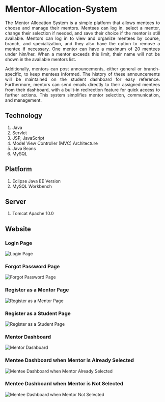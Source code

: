 # Mentor-Allocation-System

<p align="justify">
The Mentor Allocation System is a simple platform that allows mentees to choose and manage their mentors. Mentees can log in, select a mentor, change their selection if needed, and save their choice if the mentor is still available. Mentors can log in to view and organize mentees by course, branch, and specialization, and they also have the option to remove a mentee if necessary. One mentor can have a maximum of 20 mentees under him/her. When a mentor exceeds this limit, their name will not be shown in the available mentors list. 
</p>
<p align="justify">
Additionally, mentors can post announcements, either general or branch-specific, to keep mentees informed. The history of these announcements will be maintained on the student dashboard for easy reference. Furthermore, mentors can send emails directly to their assigned mentees from their dashboard, with a built-in redirection feature for quick access to further actions. This system simplifies mentor selection, communication, and management.
</p>


## Technology 

1. Java
2. Servlet
3. JSP, JavaScript
4. Model View Controller (MVC) Architecture
5. Java Beans
6. MySQL

## Platform

1. Eclipse Java EE Version
2. MySQL Workbench

## Server

1. Tomcat Apache 10.0

## Website 

### Login Page
![Login Page](https://github.com/user-attachments/assets/25f96ff8-61de-463b-95c2-a854e0126e88)

### Forgot Password Page
![Forgot Password Page](https://github.com/user-attachments/assets/dece05c1-0dc9-4eb4-b149-30296476ef85)

### Register as a Mentor Page
![Register as a Mentor Page](https://github.com/user-attachments/assets/50c7f5bd-aad3-496a-9097-adb482aad99c)

### Register as a Student Page
![Register as a Student Page](https://github.com/user-attachments/assets/058dc4a7-e0e3-4d13-9d74-1c8d5b8d07e0)

### Mentor Dashboard
![Mentor Dashboard](https://github.com/user-attachments/assets/951dff2b-1cef-48c2-90dd-8be73fceee2b)

### Mentee Dashboard when Mentor is Already Selected
![Mentee Dashboard when Mentor Already Selected](https://github.com/user-attachments/assets/1773a5d6-b4dc-43f3-ae48-71d544a445b3)

### Mentee Dashboard when Mentor is Not Selected
![Mentee Dashboard when Mentor Not Selected](https://github.com/user-attachments/assets/e4a7756b-a087-421e-8ede-2daae485fca8)
